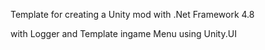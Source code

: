 Template for creating a Unity mod with .Net Framework 4.8 

with Logger and Template ingame Menu using Unity.UI
